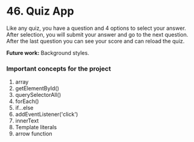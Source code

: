 # 46. Quiz App

Like any quiz, you have a question and 4 options to select your answer. After selection, you will submit your answer and go to the next question. After the last question you can see your score and can reload the quiz.

**Future work:** Background styles.

### Important concepts for the project

1. array
2. getElementById()
3. querySelectorAll()
4. forEach()
5. if...else
6. addEventListener('click')
7. innerText
8. Template literals
9. arrow function
